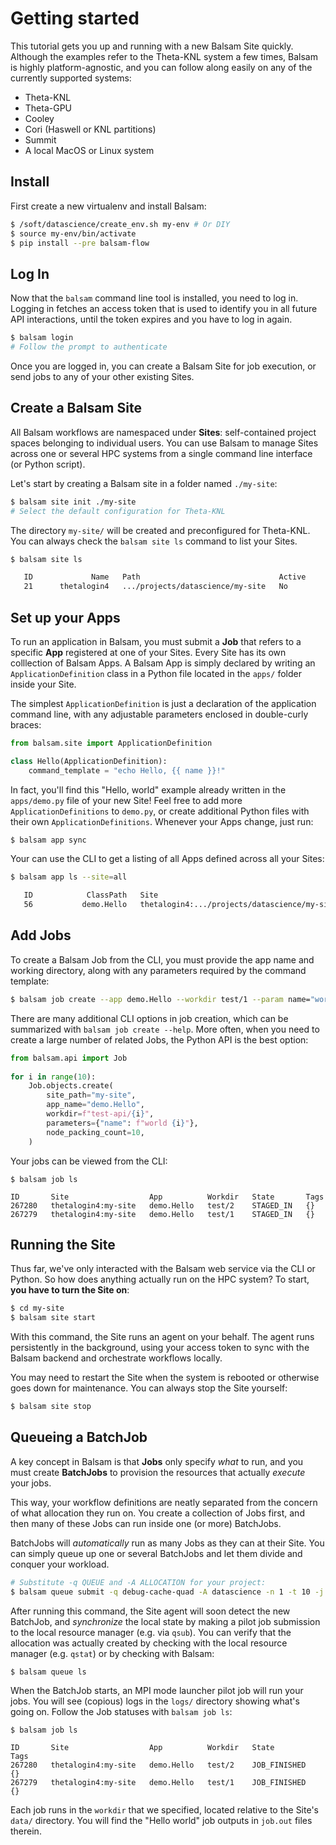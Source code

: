 # Getting started

This tutorial gets you up and running with a new Balsam Site quickly.
Although the examples refer to the Theta-KNL system a few times, Balsam is
highly platform-agnostic, and you can follow along easily on any of the currently
supported systems:

- Theta-KNL
- Theta-GPU
- Cooley
- Cori (Haswell or KNL partitions)
- Summit
- A local MacOS or Linux system

## Install

First create a new virtualenv and install Balsam:

```bash
$ /soft/datascience/create_env.sh my-env # Or DIY
$ source my-env/bin/activate
$ pip install --pre balsam-flow
```

## Log In 

Now that the `balsam` command line tool is installed, you need to log in. 
Logging in fetches an access token that is used to identify you 
in all future API interactions, until the token expires and you have to log in again.

```bash
$ balsam login
# Follow the prompt to authenticate
```

Once you are logged in, you can create a Balsam Site for job execution, or send jobs to any of your other existing Sites.


## Create a Balsam Site

All Balsam workflows are namespaced under **Sites**: self-contained project
spaces belonging to individual users. You can use Balsam to manage
Sites across one or several HPC systems from a single command line interface (or Python script).

Let's start by creating a Balsam site in a folder named `./my-site`:

```bash
$ balsam site init ./my-site
# Select the default configuration for Theta-KNL
```

The directory `my-site/` will be created and preconfigured for Theta-KNL.
You can always check the `balsam site ls` command to list your Sites.

```bash
$ balsam site ls

   ID             Name   Path                               Active
   21      thetalogin4   .../projects/datascience/my-site   No 
```

## Set up your Apps

To run an application in Balsam, you must submit a **Job** that refers to a
specific **App** registered at one of your Sites.  Every Site has its own
colllection of Balsam Apps. A Balsam App is simply declared by writing an `ApplicationDefinition`
class in a Python file located in the `apps/` folder inside your Site.

The simplest `ApplicationDefinition` is just a declaration of the application command line, with any adjustable parameters enclosed in double-curly braces:

```python
from balsam.site import ApplicationDefinition

class Hello(ApplicationDefinition):
    command_template = "echo Hello, {{ name }}!"
```

In fact, you'll find this "Hello, world" example already written in the `apps/demo.py` file of your new Site!   Feel free to add more `ApplicationDefinitions` to `demo.py`, or create additional Python files with their own `ApplicationDefinitions`.  Whenever your Apps change, just run:

```bash
$ balsam app sync
```

Your can use the CLI to get a listing of all Apps defined across all your Sites:

```bash
$ balsam app ls --site=all

   ID            ClassPath   Site                
   56           demo.Hello   thetalogin4:.../projects/datascience/my-site
```


## Add Jobs

To create a Balsam Job from the CLI, you must provide the app name and working directory,
along with any parameters required by the command template:
```bash
$ balsam job create --app demo.Hello --workdir test/1 --param name="world"
```

There are many additional CLI options in job creation, which can be summarized with `balsam job create --help`.
More often, when you need to create a large number of related Jobs, the Python API is 
the best option:

```python
from balsam.api import Job
 
for i in range(10):
    Job.objects.create(
        site_path="my-site",
        app_name="demo.Hello",
        workdir=f"test-api/{i}", 
        parameters={"name": f"world {i}"},
        node_packing_count=10,
    )
```

Your jobs can be viewed from the CLI:
```
$ balsam job ls

ID       Site                  App          Workdir   State       Tags  
267280   thetalogin4:my-site   demo.Hello   test/2    STAGED_IN   {}    
267279   thetalogin4:my-site   demo.Hello   test/1    STAGED_IN   {} 
```

## Running the Site

Thus far, we've only interacted with the Balsam web service via the CLI or Python.
So how does anything actually run on the HPC system?
To start, **you have to turn the Site on**:

```bash
$ cd my-site
$ balsam site start
```

With this command, the Site runs an agent on your behalf.  The agent runs
persistently in the background, using
your access token to sync with the
Balsam backend and orchestrate workflows locally. 

You may need to restart the Site when the system is rebooted or otherwise goes down
for maintenance.  You can always stop the Site yourself:

```bash
$ balsam site stop
```

## Queueing a BatchJob

A key concept in Balsam is that **Jobs** only specify *what* to run, and you must
create **BatchJobs** to provision the resources that actually *execute* your jobs.

This way, your workflow definitions are neatly separated from the
concern of what allocation they run on.  You create a collection of Jobs first,
and then many of these Jobs can run inside one (or more) BatchJobs.

BatchJobs will *automatically* run as many Jobs as they can at their Site.  You can simply
queue up one or several BatchJobs and let them divide and conquer your workload. 

```bash
# Substitute -q QUEUE and -A ALLOCATION for your project:
$ balsam queue submit -q debug-cache-quad -A datascience -n 1 -t 10 -j mpi 
```

After running this command, the Site agent will soon detect the new BatchJob, and 
*synchronize* the local state by making a pilot job submission to the local resource manager (e.g. via `qsub`). 
You can verify that the allocation was actually created by checking with the local resource manager (e.g.  `qstat`) or by checking with Balsam:

```bash
$ balsam queue ls
```

When the BatchJob starts, an MPI mode launcher pilot job will run your jobs. You will see (copious) logs in the `logs/`  directory showing what's going on.  Follow the Job statuses with `balsam job ls`:

```
$ balsam job ls

ID       Site                  App          Workdir   State          Tags  
267280   thetalogin4:my-site   demo.Hello   test/2    JOB_FINISHED   {}    
267279   thetalogin4:my-site   demo.Hello   test/1    JOB_FINISHED   {} 
```

Each job runs in the `workdir` that we specified, located relative to the Site's
`data/` directory.  You will find the "Hello world" job outputs in `job.out`
files therein.
